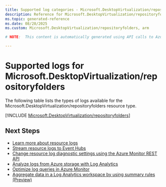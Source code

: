 ```yaml
---
title: Supported log categories - Microsoft.DesktopVirtualization/repositoryfolders
description: Reference for Microsoft.DesktopVirtualization/repositoryfolders in Azure Monitor Logs.
ms.topic: generated-reference
ms.date: 08/28/2025
ms.custom: Microsoft.DesktopVirtualization/repositoryfolders, arm

# NOTE:  This content is automatically generated using API calls to Azure. Any edits made on these files will be overwritten in the next run of the script. 

---
```





# Supported logs for Microsoft.DesktopVirtualization/repositoryfolders  
The following table lists the types of logs available for the Microsoft.DesktopVirtualization/repositoryfolders resource type.
  

  
[!INCLUDE [Microsoft.DesktopVirtualization/repositoryfolders](~/reusable-content/ce-skilling/azure/includes/azure-monitor/reference/logs/microsoft-desktopvirtualization-repositoryfolders-logs-include.md)]  
  

## Next Steps

* [Learn more about resource logs](/azure/azure-monitor/essentials/platform-logs-overview)
* [Stream resource logs to Event Hubs](/azure/azure-monitor/essentials/resource-logs#send-to-azure-event-hubs)
* [Change resource log diagnostic settings using the Azure Monitor REST API](/rest/api/monitor/diagnosticsettings)
* [Analyze logs from Azure storage with Log Analytics](/azure/azure-monitor/essentials/resource-logs#send-to-log-analytics-workspace)
* [Optimize log queries in Azure Monitor](/azure/azure-monitor/logs/query-optimization)
* [Aggregate data in a Log Analytics workspace by using summary rules (Preview)](/azure/azure-monitor/logs/summary-rules)